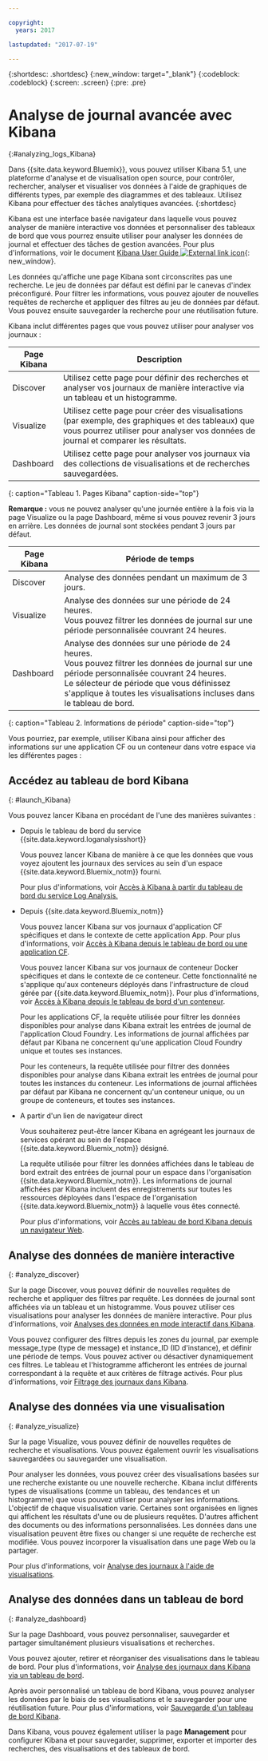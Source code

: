 ```yaml
---

copyright:
  years: 2017

lastupdated: "2017-07-19"

---
```



{:shortdesc: .shortdesc}
{:new_window: target="_blank"}
{:codeblock: .codeblock}
{:screen: .screen}
{:pre: .pre}

# Analyse de journal avancée avec Kibana
{:#analyzing_logs_Kibana}

Dans {{site.data.keyword.Bluemix}}, vous pouvez utiliser Kibana 5.1, une plateforme d'analyse et de visualisation open source, pour contrôler, rechercher, analyser et visualiser
vos données à l'aide de graphiques de différents types, par exemple des diagrammes et des tableaux. Utilisez Kibana pour effectuer des tâches analytiques avancées.
{:shortdesc}

Kibana est une interface basée navigateur dans laquelle vous pouvez analyser de manière interactive vos données et personnaliser des tableaux de bord que vous pourrez ensuite utiliser pour analyser les données de journal et effectuer des tâches de gestion avancées. Pour plus d'informations, voir le document [Kibana User Guide ![External link icon](../../../icons/launch-glyph.svg "External link icon")](https://www.elastic.co/guide/en/kibana/5.1/index.html){: new_window}.

Les données qu'affiche une page Kibana sont circonscrites pas une recherche. Le jeu de données par défaut est défini par le canevas d'index préconfiguré. Pour filtrer les informations, vous pouvez ajouter de nouvelles requêtes de recherche et appliquer des filtres au jeu de données par défaut. Vous pouvez ensuite sauvegarder la recherche pour une réutilisation future. 

Kibana inclut différentes pages que vous pouvez utiliser pour analyser vos journaux :

| Page Kibana | Description |
|-------------|-------------|
| Discover | Utilisez cette page pour définir des recherches et analyser vos journaux de manière interactive via un tableau et un histogramme. |
| Visualize | Utilisez cette page pour créer des visualisations (par exemple, des graphiques et des tableaux) que vous pourrez utiliser pour analyser vos données de journal et comparer les résultats.  |
| Dashboard | Utilisez cette page pour analyser vos journaux via des collections de visualisations et de recherches sauvegardées.  |
{: caption="Tableau 1. Pages Kibana" caption-side="top"}

**Remarque :** vous ne pouvez analyser qu'une journée entière à la fois via la page Visualize ou la page Dashboard, même si vous pouvez revenir 3 jours en arrière. Les
données de journal sont stockées pendant 3 jours par défaut. 

| Page Kibana | Période de temps |
|-------------|-------------------------|
| Discover | Analyse des données pendant un maximum de 3 jours. |
| Visualize | Analyse des données sur une période de 24 heures. <br> Vous pouvez filtrer les données de journal sur une période personnalisée couvrant 24 heures.  |
| Dashboard | Analyse des données sur une période de 24 heures. <br> Vous pouvez filtrer les données de journal sur une période personnalisée couvrant 24 heures. <br> Le sélecteur de période que vous définissez s'applique à toutes les visualisations incluses dans le tableau de bord. |
{: caption="Tableau 2. Informations de période" caption-side="top"}

Vous pourriez, par exemple, utiliser Kibana ainsi pour afficher des informations sur une application CF ou un conteneur dans votre espace via les différentes pages :

## Accédez au tableau de bord Kibana
{: #launch_Kibana}

Vous pouvez lancer Kibana en procédant de l'une des manières suivantes :

* Depuis le tableau de bord du service {{site.data.keyword.loganalysisshort}}

    Vous pouvez lancer Kibana de manière à ce que les données que vous voyez ajoutent les journaux des services au sein d'un espace {{site.data.keyword.Bluemix_notm}} fourni.
	
	Pour plus d'informations, voir [Accès à Kibana à partir du tableau de bord du service Log Analysis. ](/docs/services/CloudLogAnalysis/kibana/launch.html#launch_Kibana_from_log_analysis)

* Depuis {{site.data.keyword.Bluemix_notm}}

    Vous pouvez lancer Kibana sur vos journaux d'application CF spécifiques et dans le contexte de cette application App. Pour plus d'informations, voir [Accès à Kibana depuis le tableau de bord ou une application CF](/docs/services/CloudLogAnalysis/kibana/launch.html#launch_Kibana_from_cf_app).
    
    Vous pouvez lancer Kibana sur vos journaux de conteneur Docker spécifiques et dans le contexte de ce conteneur. Cette fonctionnalité ne s'applique qu'aux conteneurs déployés dans l'infrastructure de cloud gérée par {{site.data.keyword.Bluemix_notm}}. Pour plus d'informations, voir [Accès à Kibana depuis le tableau de bord d'un conteneur](/docs/services/CloudLogAnalysis/kibana/launch.html#launch_Kibana_for_containers).
    
    Pour les applications CF, la requête utilisée pour filtrer les données disponibles pour analyse dans Kibana extrait les entrées de journal de l'application Cloud Foundry. Les informations de journal affichées par défaut par Kibana ne concernent qu'une application Cloud Foundry unique et toutes ses instances. 
    
    Pour les conteneurs, la requête utilisée pour filtrer des données disponibles pour analyse dans Kibana extrait les entrées de journal pour toutes les instances du conteneur. Les informations de journal affichées par défaut par Kibana ne concernent qu'un conteneur unique, ou un groupe de conteneurs, et toutes ses instances. 
    
    

* A partir d'un lien de navigateur direct

    Vous souhaiterez peut-être lancer Kibana en agrégeant les journaux de services opérant au sein de l'espace {{site.data.keyword.Bluemix_notm}} désigné.
    
    La requête utilisée pour filtrer les données affichées dans le tableau de bord extrait des entrées de journal pour un espace dans l'organisation {{site.data.keyword.Bluemix_notm}}. Les informations de journal affichées par Kibana incluent des enregistrements sur toutes les ressources déployées dans l'espace de l'organisation {{site.data.keyword.Bluemix_notm}} à laquelle vous êtes connecté. 
    
    Pour plus d'informations, voir [Accès au tableau de bord Kibana depuis un navigateur Web](/docs/services/CloudLogAnalysis/kibana/launch.html#launch_Kibana_from_browser).
    
    

## Analyse des données de manière interactive
{: #analyze_discover}

Sur la page Discover, vous pouvez définir de nouvelles requêtes de recherche et appliquer des filtres par requête. Les données de journal sont affichées via un tableau et un histogramme. Vous pouvez utiliser ces visualisations pour analyser les données de manière interactive. Pour plus d'informations, voir [Analyses des données en mode interactif dans Kibana](analize_logs_interactively.html#analize_logs_interactively).

Vous pouvez configurer des filtres depuis les zones du journal, par exemple message_type (type de message) et instance_ID (ID d'instance), et définir une période de temps. Vous pouvez activer ou désactiver dynamiquement ces filtres. Le tableau et l'histogramme afficheront les entrées  de journal correspondant à la requête et aux critères de filtrage activés. Pour plus d'informations, voir [Filtrage des journaux dans Kibana](/docs/services/CloudLogAnalysis/kibana/filter_logs.html#filter_logs).

## Analyse des données via une visualisation
{: #analyze_visualize}
    
Sur la page Visualize, vous pouvez définir de nouvelles requêtes de recherche et visualisations. Vous pouvez également ouvrir les visualisations sauvegardées ou sauvegarder une
visualisation.

Pour analyser les données, vous pouvez créer des visualisations basées sur une recherche existante ou une nouvelle recherche. Kibana inclut différents types de visualisations (comme un tableau, des tendances et un histogramme) que vous pouvez utiliser pour analyser les informations. L'objectif de chaque visualisation varie. Certaines sont organisées en lignes qui affichent les résultats d'une ou de plusieurs requêtes. D'autres affichent des documents ou des informations personnalisées. Les données dans une visualisation peuvent être fixes ou changer si une requête de recherche est modifiée. Vous pouvez incorporer la visualisation dans une page Web ou la partager. 

Pour plus d'informations, voir [Analyse des journaux à l'aide de visualisations](/docs/services/CloudLogAnalysis/kibana/kibana_visualizations.html#kibana_visualizations).

## Analyse des données dans un tableau de bord
{: #analyze_dashboard}

Sur la page Dashboard, vous pouvez personnaliser, sauvegarder et partager simultanément plusieurs visualisations et recherches. 

Vous pouvez ajouter, retirer et réorganiser des visualisations dans le tableau de bord. Pour plus d'informations, voir [Analyse des journaux dans Kibana via un tableau de bord](/docs/services/CloudLogAnalysis/kibana/analize_logs_dashboard.html#analize_logs_dashboard).
    
Après avoir personnalisé un tableau de bord Kibana, vous pouvez analyser les données par le biais de ses visualisations et le sauvegarder pour une réutilisation future. Pour plus d'informations, voir [Sauvegarde d'un tableau de bord Kibana](/docs/services/CloudLogAnalysis/kibana/analize_logs_dashboard.html#save).

Dans Kibana, vous pouvez également utiliser la page **Management** pour configurer Kibana et pour sauvegarder, supprimer, exporter et importer des recherches,
des visualisations et des tableaux de bord.


